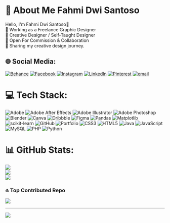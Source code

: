 # 💫 About Me Fahmi Dwi Santoso
Hello, I'm Fahmi Dwi Santoso👏<br>🔭 Working as a Freelance Graphic Designer<br>👯 Creative Designer / Self-Taught Designer<br>🤝 Open For Commission & Collaboration<br>🌱 Sharing my creative design journey.


## 🌐 Social Media:
[![Behance](https://img.shields.io/badge/Behance-1769ff?logo=behance&logoColor=white)](https://behance.net/https://www.behance.net/fahzzzstudio) [![Facebook](https://img.shields.io/badge/Facebook-%231877F2.svg?logo=Facebook&logoColor=white)](https://facebook.com/https://www.facebook.com/fahmi.d.santoso/) [![Instagram](https://img.shields.io/badge/Instagram-%23E4405F.svg?logo=Instagram&logoColor=white)](https://instagram.com/_fahzzz) [![LinkedIn](https://img.shields.io/badge/LinkedIn-%230077B5.svg?logo=linkedin&logoColor=white)](https://www.linkedin.com/in/fahmi-dwi-santoso-540127321/) [![Pinterest](https://img.shields.io/badge/Pinterest-%23E60023.svg?logo=Pinterest&logoColor=white)](https://pinterest.com/FahzzzStudioo) [![email](https://img.shields.io/badge/Email-D14836?logo=gmail&logoColor=white)](mailto:fahzzzstd04@gmail.com) 

# 💻 Tech Stack:
![Adobe](https://img.shields.io/badge/adobe-%23FF0000.svg?style=flat&logo=adobe&logoColor=white) ![Adobe After Effects](https://img.shields.io/badge/Adobe%20After%20Effects-9999FF.svg?style=flat&logo=Adobe%20After%20Effects&logoColor=white) ![Adobe Illustrator](https://img.shields.io/badge/adobe%20illustrator-%23FF9A00.svg?style=flat&logo=adobe%20illustrator&logoColor=white) ![Adobe Photoshop](https://img.shields.io/badge/adobe%20photoshop-%2331A8FF.svg?style=flat&logo=adobe%20photoshop&logoColor=white) ![Blender](https://img.shields.io/badge/blender-%23F5792A.svg?style=flat&logo=blender&logoColor=white) ![Canva](https://img.shields.io/badge/Canva-%2300C4CC.svg?style=flat&logo=Canva&logoColor=white) ![Dribbble](https://img.shields.io/badge/Dribbble-EA4C89?style=flat&logo=dribbble&logoColor=white) ![Figma](https://img.shields.io/badge/figma-%23F24E1E.svg?style=flat&logo=figma&logoColor=white) ![Pandas](https://img.shields.io/badge/pandas-%23150458.svg?style=flat&logo=pandas&logoColor=white) ![Matplotlib](https://img.shields.io/badge/Matplotlib-%23ffffff.svg?style=flat&logo=Matplotlib&logoColor=black) ![scikit-learn](https://img.shields.io/badge/scikit--learn-%23F7931E.svg?style=flat&logo=scikit-learn&logoColor=white) ![GitHub](https://img.shields.io/badge/github-%23121011.svg?style=flat&logo=github&logoColor=white) ![Portfolio](https://img.shields.io/badge/Portfolio-%23000000.svg?style=flat&logo=firefox&logoColor=#FF7139) ![CSS3](https://img.shields.io/badge/css3-%231572B6.svg?style=flat&logo=css3&logoColor=white) ![HTML5](https://img.shields.io/badge/html5-%23E34F26.svg?style=flat&logo=html5&logoColor=white) ![Java](https://img.shields.io/badge/java-%23ED8B00.svg?style=flat&logo=openjdk&logoColor=white) ![JavaScript](https://img.shields.io/badge/javascript-%23323330.svg?style=flat&logo=javascript&logoColor=%23F7DF1E) ![MySQL](https://img.shields.io/badge/mysql-4479A1.svg?style=flat&logo=mysql&logoColor=white) ![PHP](https://img.shields.io/badge/php-%23777BB4.svg?style=flat&logo=php&logoColor=white) ![Python](https://img.shields.io/badge/python-3670A0?style=flat&logo=python&logoColor=ffdd54)
# 📊 GitHub Stats:
![](https://github-readme-stats.vercel.app/api?username=FahzzzStudio&theme=shadow_blue&hide_border=false&include_all_commits=true&count_private=false)<br/>
![](https://nirzak-streak-stats.vercel.app/?user=FahzzzStudio&theme=shadow_blue&hide_border=false)<br/>
![](https://github-readme-stats.vercel.app/api/top-langs/?username=FahzzzStudio&theme=shadow_blue&hide_border=false&include_all_commits=true&count_private=false&layout=compact)

### 🔝 Top Contributed Repo
![](https://github-contributor-stats.vercel.app/api?username=FahzzzStudio&limit=5&theme=dark&combine_all_yearly_contributions=true)

---
[![](https://visitcount.itsvg.in/api?id=FahzzzStudio&icon=0&color=0)](https://visitcount.itsvg.in)

<!-- Proudly created with GPRM ( https://gprm.itsvg.in ) -->
